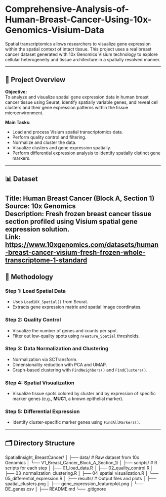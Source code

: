 # Comprehensive-Analysis-of-Human-Breast-Cancer-Using-10x-Genomics-Visium-Data

Spatial transcriptomics allows researchers to visualize gene expression within the spatial context of intact tissue. This project uses a real breast cancer dataset generated with 10x Genomics Visium technology to explore cellular heterogeneity and tissue architecture in a spatially resolved manner.

---

## 🧠 Project Overview

**Objective:**  
To analyze and visualize spatial gene expression data in human breast cancer tissue using Seurat, identify spatially variable genes, and reveal cell clusters and their gene expression patterns within the tissue microenvironment.

**Main Tasks:**
- Load and process Visium spatial transcriptomics data.
- Perform quality control and filtering.
- Normalize and cluster the data.
- Visualize clusters and gene expression spatially.
- Perform differential expression analysis to identify spatially distinct gene markers.

---

## 📊 Dataset

**Title:** Human Breast Cancer (Block A, Section 1)  
**Source:** 10x Genomics  
**Description:** Fresh frozen breast cancer tissue section profiled using Visium spatial gene expression solution.  
**Link:**  
https://www.10xgenomics.com/datasets/human-breast-cancer-visium-fresh-frozen-whole-transcriptome-1-standard
---

## 🧪 Methodology

### Step 1: Load Spatial Data
- Uses `Load10X_Spatial()` from Seurat.
- Extracts gene expression matrix and spatial image coordinates.

### Step 2: Quality Control
- Visualize the number of genes and counts per spot.
- Filter out low-quality spots using `nFeature_Spatial` thresholds.

### Step 3: Data Normalization and Clustering
- Normalization via SCTransform.
- Dimensionality reduction with PCA and UMAP.
- Graph-based clustering with `FindNeighbors()` and `FindClusters()`.

### Step 4: Spatial Visualization
- Visualize tissue spots colored by cluster and by expression of specific marker genes (e.g., **MUC1**, a known epithelial marker).

### Step 5: Differential Expression
- Identify cluster-specific marker genes using `FindAllMarkers()`.

---

## 🗂 Directory Structure

SpatialInsight_BreastCancer/
│
├── data/ # Raw dataset from 10x Genomics
│ └── V1_Breast_Cancer_Block_A_Section_1/
│
├── scripts/ # R scripts for each step
│ ├── 01_load_data.R
│ ├── 02_quality_control.R
│ ├── 03_normalization_clustering.R
│ ├── 04_spatial_visualization.R
│ └── 05_differential_expression.R
│
├── results/ # Output files and plots
│ ├── spatial_clusters.png
│ ├── gene_expression_featureplot.png
│ └── DE_genes.csv
│
├── README.md
└── .gitignore

